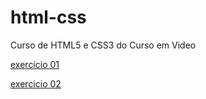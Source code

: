 # html-css
 Curso de HTML5 e CSS3 do Curso em Video

 <a href="https://gabriel-melo-2008.github.io/html-css/exercicios/ex001/index.html">exercicio 01</a>

 <a href="https://gabriel-melo-2008.github.io/html-css/exercicios/ex002/index.html">exercicio 02</a>
